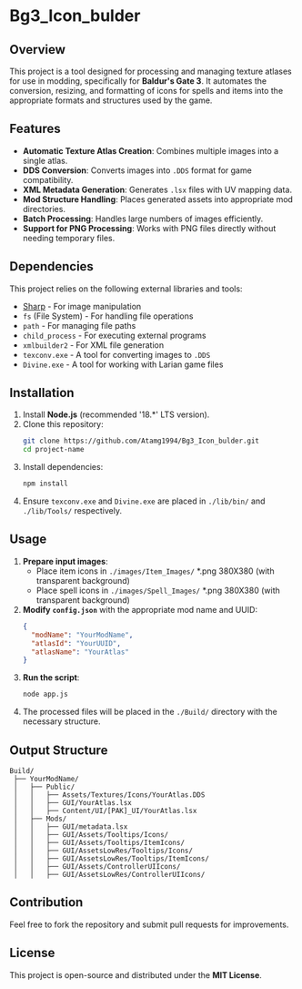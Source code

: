 # Bg3_Icon_bulder

## Overview
This project is a tool designed for processing and managing texture atlases for use in modding, specifically for **Baldur's Gate 3**. It automates the conversion, resizing, and formatting of icons for spells and items into the appropriate formats and structures used by the game.

## Features
- **Automatic Texture Atlas Creation**: Combines multiple images into a single atlas.
- **DDS Conversion**: Converts images into `.DDS` format for game compatibility.
- **XML Metadata Generation**: Generates `.lsx` files with UV mapping data.
- **Mod Structure Handling**: Places generated assets into appropriate mod directories.
- **Batch Processing**: Handles large numbers of images efficiently.
- **Support for PNG Processing**: Works with PNG files directly without needing temporary files.

## Dependencies
This project relies on the following external libraries and tools:
- [Sharp](https://sharp.pixelplumbing.com/) - For image manipulation
- `fs` (File System) - For handling file operations
- `path` - For managing file paths
- `child_process` - For executing external programs
- `xmlbuilder2` - For XML file generation
- `texconv.exe` - A tool for converting images to `.DDS`
- `Divine.exe` - A tool for working with Larian game files

## Installation
1. Install **Node.js** (recommended '18.*'  LTS version).
2. Clone this repository:
   ```sh
   git clone https://github.com/Atamg1994/Bg3_Icon_bulder.git
   cd project-name
   ```
3. Install dependencies:
   ```sh
   npm install
   ```
4. Ensure `texconv.exe` and `Divine.exe` are placed in `./lib/bin/` and `./lib/Tools/` respectively.

## Usage
1. **Prepare input images**:
   - Place item icons in `./images/Item_Images/` *.png 380X380 (with transparent background)
   - Place spell icons in `./images/Spell_Images/` *.png 380X380 (with transparent background)
2. **Modify `config.json`** with the appropriate mod name and UUID:
   ```json
   {
     "modName": "YourModName",
     "atlasId": "YourUUID",
     "atlasName": "YourAtlas"
   }
   ```
3. **Run the script**:
   ```sh
   node app.js
   ```
4. The processed files will be placed in the `./Build/` directory with the necessary structure.

## Output Structure
```
Build/
 ├── YourModName/
 │   ├── Public/
 │   │   ├── Assets/Textures/Icons/YourAtlas.DDS
 │   │   ├── GUI/YourAtlas.lsx
 │   │   ├── Content/UI/[PAK]_UI/YourAtlas.lsx
 │   ├── Mods/
 │   │   ├── GUI/metadata.lsx
 │   │   ├── GUI/Assets/Tooltips/Icons/
 │   │   ├── GUI/Assets/Tooltips/ItemIcons/
 │   │   ├── GUI/AssetsLowRes/Tooltips/Icons/
 │   │   ├── GUI/AssetsLowRes/Tooltips/ItemIcons/
 │   │   ├── GUI/Assets/ControllerUIIcons/
 │   │   ├── GUI/AssetsLowRes/ControllerUIIcons/
```

## Contribution
Feel free to fork the repository and submit pull requests for improvements. 

## License
This project is open-source and distributed under the **MIT License**.

